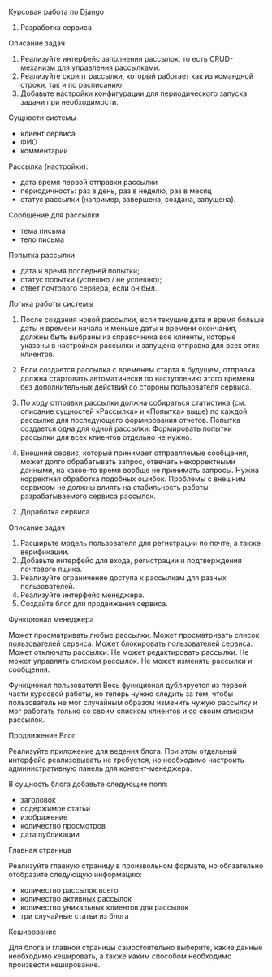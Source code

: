 Курсовая работа по Django

1. Разработка сервиса

Описание задач

1) Реализуйте интерфейс заполнения рассылок, то есть CRUD-механизм для управления рассылками.
2) Реализуйте скрипт рассылки, который работает как из командной строки, так и по расписанию.
3) Добавьте настройки конфигурации для периодического запуска задачи при необходимости.

Сущности системы
- клиент сервиса
- ФИО
- комментарий

Рассылка (настройки):
- дата время первой отправки рассылки
- периодичность: раз в день, раз в неделю, раз в месяц
- статус рассылки (например, завершена, создана, запущена).

Сообщение для рассылки
- тема письма
- тело письма

Попытка рассылки
- дата и время последней попытки;
- статус попытки (успешно / не успешно);
- ответ почтового сервера, если он был.

Логика работы системы

1) После создания новой рассылки, если текущие дата и время больше даты и времени начала и меньше даты и времени окончания, должны быть выбраны из справочника все клиенты, которые указаны в настройках рассылки и запущена отправка для всех этих клиентов.

2) Если создается рассылка с временем старта в будущем, отправка должна стартовать автоматически по наступлению этого времени без дополнительных действий со стороны пользователя сервиса.

3) По ходу отправки рассылки должна собираться статистика (см. описание сущностей «Рассылка» и «Попытка» выше) по каждой рассылке для последующего формирования отчетов. Попытка создается одна для одной рассылки. Формировать попытки рассылки для всех клиентов отдельно не нужно.

4) Внешний сервис, который принимает отправляемые сообщения, может долго обрабатывать запрос, отвечать некорректными данными, на какое-то время вообще не принимать запросы. Нужна корректная обработка подобных ошибок. Проблемы с внешним сервисом не должны влиять на стабильность работы разрабатываемого сервиса рассылок.


2. Доработка сервиса

Описание задач

1) Расширьте модель пользователя для регистрации по почте, а также верификации.
2) Добавьте интерфейс для входа, регистрации и подтверждения почтового ящика.
3) Реализуйте ограничение доступа к рассылкам для разных пользователей.
4) Реализуйте интерфейс менеджера.
5) Создайте блог для продвижения сервиса.

Функционал менеджера

Может просматривать любые рассылки.
Может просматривать список пользователей сервиса.
Может блокировать пользователей сервиса.
Может отключать рассылки.
Не может редактировать рассылки.
Не может управлять списком рассылок.
Не может изменять рассылки и сообщения.

Функционал пользователя
Весь функционал дублируется из первой части курсовой работы, но теперь нужно следить за тем, чтобы пользователь не мог случайным образом изменить чужую рассылку и мог работать только со своим списком клиентов и со своим списком рассылок.


Продвижение
Блог

Реализуйте приложение для ведения блога. При этом отдельный интерфейс реализовывать не требуется, но необходимо настроить административную панель для контент-менеджера.

В сущность блога добавьте следующие поля:
- заголовок
- содержимое статьи
- изображение
- количество просмотров
- дата публикации

Главная страница

Реализуйте главную страницу в произвольном формате, но обязательно отобразите следующую информацию:
- количество рассылок всего
- количество активных рассылок
- количество уникальных клиентов для рассылок
- три случайные статьи из блога

Кеширование

Для блога и главной страницы самостоятельно выберите, какие данные необходимо кешировать, а также каким способом необходимо произвести кеширование.

